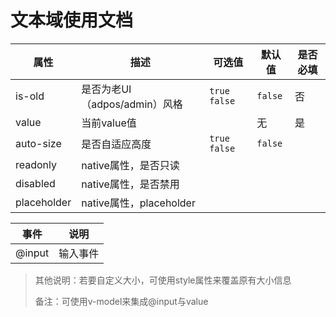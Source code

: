 # 文本域使用文档

| 属性          | 描述                    | 可选值            | 默认值     | 是否必填 |
| ----------- | --------------------- | -------------- | ------- | ---- |
| is-old      | 是否为老UI（adpos/admin）风格 | `true` `false` | `false` | 否    |
| value       | 当前value值              |                | 无       | 是    |
| auto-size   | 是否自适应高度               | `true` `false` | `false` |      |
| readonly    | native属性，是否只读         |                |         |      |
| disabled    | native属性，是否禁用         |                |         |      |
| placeholder | native属性，placeholder  |                |         |      |

| 事件     | 说明   |
| ------ | ---- |
| @input | 输入事件 |

> 其他说明：若要自定义大小，可使用style属性来覆盖原有大小信息
>
> 备注：可使用v-model来集成@input与value